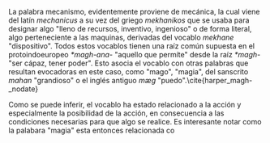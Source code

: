 La palabra mecanismo, evidentemente proviene de mecánica, la cual viene del latín *mechanicus* a su vez del griego *mekhanikos* que se usaba para designar algo "lleno de recursos, inventivo, ingenioso" o de forma literal, algo perteneciente a las maquinas, derivadas del vocablo *mekhane* "dispositivo". Todos estos vocablos tienen una raíz común supuesta en el protoindoeuropeo *\*magh-ana-* "aquello que permíte" desde la raíz *\*magh-* "ser cápaz, tener poder". Esto asocia el vocablo con otras palabras que resultan evocadoras en este caso, como "mago", "magia", del sanscrito *mahan* "grandioso" o el inglés antiguo *mæg* "puedo".\cite{harper_magh-_nodate}

Como se puede inferir, el vocablo ha estado relacionado a la acción y especialmente la posibilidad de la acción, en consecuencia a las condiciones necesarias para que algo se realice. Es interesante notar como la palabara "magia" esta entonces relacionada co